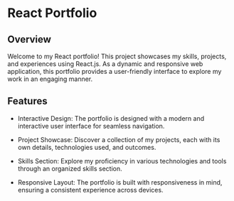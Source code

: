 # React Portfolio
## Overview

Welcome to my React portfolio! This project showcases my skills, projects, and experiences using React.js. As a dynamic and responsive web application, this portfolio provides a user-friendly interface to explore my work in an engaging manner.
## Features

* Interactive Design: The portfolio is designed with a modern and interactive user interface for seamless navigation.

* Project Showcase: Discover a collection of my projects, each with its own details, technologies used, and outcomes.

* Skills Section: Explore my proficiency in various technologies and tools through an organized skills section.

* Responsive Layout: The portfolio is built with responsiveness in mind, ensuring a consistent experience across devices.


